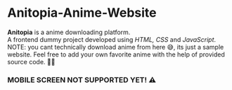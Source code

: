 # Anitopia-Anime-Website
<strong>Anitopia</strong> is a anime downloading platform.<br> A frontend dummy project developed using <i>HTML, CSS</i> and <i>JavaScript</i>.<br> NOTE: you cant technically download anime from here 😅, its just a sample website. Feel free to add your own favorite anime with the help of provided source code. 👍🏻

<h3>MOBILE SCREEN NOT SUPPORTED YET! ⚠️</h3>
